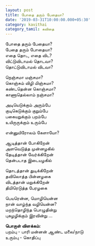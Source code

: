 ```yaml
---
layout: post
title: போதை தரும் பேதையா?
date: '2019-03-31T10:00:00.000+05:30'
category: kavithai
category_tamil: கவிதை
---
```


போதை தரும் பேதையா?  
பேதை தரும் போதையா?  
எதை தொட, எதை விட?  
விட்டுவிடாமல் தொடவா?  
தொட்டுவிடாமல் விடவா?  
 
நெஞ்சமா மஞ்சமா?  
கொஞ்சும் விழி மிஞ்சுமா?  
கண்டதென்ன கொஞ்சமா?  
காணாதெல்லாம் நஞ்சமா?  
 
அடியெடுக்கும் அரும்பே  
குடிகெடுக்கும் குறும்பே  
பகையறுக்கும் பறம்பே  
உயிருருக்கும் உரும்பே  
 
என்னுயிரோலம் கேளாயோ?  
 
ஆடித்தான் போகிறேன்  
அளவெடுத்த முன்னழகில்  
தேடித்தான் வேர்க்கிறேன்  
தென்படாத இடையழகில்  
 
தொடத்தான் துடிக்கிறேன்  
தவிலொத்த பின்னழகை  
விடத்தான் மறுக்கிறேன்  
திமிரெடுத்த பேரழகை  
 
பெயரென்ன, மொழியென்ன  
நான் வாழ்ந்த வழியென்ன?  
மறந்தொழிந்த பொழுதின்று  
புகழழிக்கும் இரவின்று ...  
 

**பொருள் விளக்கம்:**  
பறம்பு - பாரி மன்னன் ஆண்ட மலை/நாடு  
உரும்பு - கொதிப்பு  
